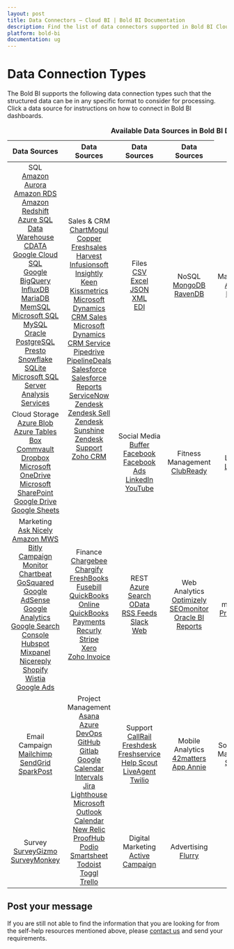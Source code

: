 ```yaml
---
layout: post
title: Data Connectors – Cloud BI | Bold BI Documentation
description: Find the list of data connectors supported in Bold BI Cloud. It includes files, databases, web-based data sources and more.
platform: bold-bi
documentation: ug
---
```


# Data Connection Types

The Bold BI supports the following data connection types such that the structured data can be in any specific format to consider for processing. Click a data source for instructions on how to connect in Bold BI dashboards.

<meta charset="utf-8"/>
<table>
  <caption style="font-size: 16px; font-weight: bold">
    Available Data Sources in Bold BI Dashboard
  </caption>
  <thead>
    <tr>
      <th scope="col">Data Sources</th>
      <th scope="col">Data Sources</th>
      <th scope="col">Data Sources</th>
      <th scope="col">Data Sources</th>
    </tr>
  </thead>
  <tbody>
    <tr>
        <td align="center">SQL
            <br> <a href="/cloud-bi/working-with-data-source/data-connectors/amazon-aurora/"> Amazon Aurora</a>  
            <br> <a href="/cloud-bi/working-with-data-source/data-connectors/amazon-rds/"> Amazon RDS</a>
            <br> <a href="/cloud-bi/working-with-data-source/data-connectors/amazon-redshift/"> Amazon Redshift</a>
            <br> <a href="/cloud-bi/working-with-data-source/data-connectors/azure-sql-data-warehouse/"> Azure SQL Data Warehouse</a>
            <br> <a href="/cloud-bi/working-with-data-source/data-connectors/cdata/"> CDATA</a>
            <br> <a href="/cloud-bi/working-with-data-source/data-connectors/google-cloud-sql/"> Google Cloud SQL</a>
            <br> <a href="/cloud-bi/working-with-data-source/data-connectors/google-bigquery/"> Google BigQuery</a>
            <br> <a href="/cloud-bi/working-with-data-source/data-connectors/influxdb/"> InfluxDB</a>
            <br> <a href="/cloud-bi/working-with-data-source/data-connectors/mariadb/"> MariaDB</a>
            <br> <a href="/cloud-bi/working-with-data-source/data-connectors/memsql/"> MemSQL</a>
            <br> <a href="/cloud-bi/working-with-data-source/data-connectors/sql-data-source/"> Microsoft SQL</a>
            <br> <a href="/cloud-bi/working-with-data-source/data-connectors/mysql/"> MySQL</a>
            <br> <a href="/cloud-bi/working-with-data-source/data-connectors/oracle/"> Oracle</a>
            <br> <a href="/cloud-bi/working-with-data-source/data-connectors/postgresql/"> PostgreSQL</a>
            <br> <a href="/cloud-bi/working-with-data-source/data-connectors/presto/"> Presto</a>
            <br> <a href="/cloud-bi/working-with-data-source/data-connectors/snowflake/"> Snowflake</a>
            <br> <a href="/cloud-bi/working-with-data-source/data-connectors/sqlite/"> SQLite</a>  
            <br> <a href="/cloud-bi/working-with-data-source/data-connectors/ssas/"> Microsoft SQL Server Analysis Services</a>
        </td>
        <td align="center" rowspan="2">Sales & CRM
            <br> <a href="/cloud-bi/working-with-data-source/data-connectors/chart-mogul/"> ChartMogul</a>
            <br> <a href="/cloud-bi/working-with-data-source/data-connectors/copper/"> Copper</a>
            <br> <a href="/cloud-bi/working-with-data-source/data-connectors/freshsales/"> Freshsales</a>
            <br> <a href="/cloud-bi/working-with-data-source/data-connectors/harvest/"> Harvest</a>
            <br> <a href="/cloud-bi/working-with-data-source/data-connectors/infusionsoft/"> Infusionsoft</a>
            <br> <a href="/cloud-bi/working-with-data-source/data-connectors/insightly/"> Insightly</a>
            <br> <a href="/cloud-bi/working-with-data-source/data-connectors/keen/"> Keen</a>
            <br> <a href="/cloud-bi/working-with-data-source/data-connectors/kissmetrics/"> Kissmetrics</a>
            <br> <a href="/cloud-bi/working-with-data-source/data-connectors/microsoft-dynamics-crm/"> Microsoft Dynamics CRM Sales</a>
            <br> <a href="/cloud-bi/working-with-data-source/data-connectors/microsoft-dynamics-crm/"> Microsoft Dynamics CRM Service</a>
            <br> <a href="/cloud-bi/working-with-data-source/data-connectors/pipedrive/"> Pipedrive</a>
            <br> <a href="/cloud-bi/working-with-data-source/data-connectors/pipeline-deals/"> PipelineDeals</a>
            <br> <a href="/cloud-bi/working-with-data-source/data-connectors/salesforce/"> Salesforce</a>
            <br> <a href="/cloud-bi/working-with-data-source/data-connectors/salesforce-reports/"> Salesforce Reports</a>
            <br> <a href="/cloud-bi/working-with-data-source/data-connectors/servicenow/"> ServiceNow</a>
            <br> <a href="/cloud-bi/working-with-data-source/data-connectors/zendesk/"> Zendesk</a>
            <br> <a href="/cloud-bi/working-with-data-source/data-connectors/zendesk-sell/"> Zendesk Sell</a>
			<br> <a href="/cloud-bi/working-with-data-source/data-connectors/zendesk-sunshine/"> Zendesk Sunshine</a>
			<br> <a href="/cloud-bi/working-with-data-source/data-connectors/zendesk-support/"> Zendesk Support</a>
            <br> <a href="/cloud-bi/working-with-data-source/data-connectors/zohocrm/"> Zoho CRM</a>
        </td>
        <td align="center">Files
            <br> <a href="/cloud-bi/working-with-data-source/data-connectors/files/"> CSV</a>
            <br> <a href="/cloud-bi/working-with-data-source/data-connectors/excel/"> Excel</a>
            <br> <a href="/cloud-bi/working-with-data-source/data-connectors/files/"> JSON</a>
            <br> <a href="/cloud-bi/working-with-data-source/data-connectors/files/"> XML</a>
            <br> <a href="/cloud-bi/working-with-data-source/data-connectors/edi/"> EDI</a>
        </td>
        <td align="center">NoSQL
            <br> <a href="/cloud-bi/working-with-data-source/data-connectors/mongodb/"> MongoDB</a>
			<br> <a href="/cloud-bi/working-with-data-source/data-connectors/ravendb/"> RavenDB</a>
        </td>
		<td align="center">Management
            <br> <a href="/cloud-bi/working-with-data-source/data-connectors/appfolio/"> AppFolio</a>
            <br> <a href="/cloud-bi/working-with-data-source/data-connectors/nutshell/"> Nutshell</a>
        </td>
    </tr>
    <tr>
        <td align="center">Cloud Storage
            <br> <a href="/cloud-bi/working-with-data-source/data-connectors/azure-blob/"> Azure Blob</a>
			<br> <a href="/cloud-bi/working-with-data-source/data-connectors/azure-tables/"> Azure Tables</a>
            <br> <a href="/cloud-bi/working-with-data-source/data-connectors/box/"> Box</a>
			<br> <a href="/cloud-bi/working-with-data-source/data-connectors/commvault/"> Commvault</a>
            <br> <a href="/cloud-bi/working-with-data-source/data-connectors/dropbox/"> Dropbox</a>
            <br> <a href="/cloud-bi/working-with-data-source/data-connectors/ms-one-drive/"> Microsoft OneDrive</a>
            <br> <a href="/cloud-bi/working-with-data-source/data-connectors/ms-sharepoint/"> Microsoft SharePoint</a>
            <br> <a href="/cloud-bi/working-with-data-source/data-connectors/google-drive/"> Google Drive</a>
			<br> <a href="/cloud-bi/working-with-data-source/data-connectors/google-sheets/"> Google Sheets</a>
        </td>
        <td align="center">Social Media
            <br> <a href="/cloud-bi/working-with-data-source/data-connectors/buffer/"> Buffer</a>
			<br> <a href="/cloud-bi/working-with-data-source/data-connectors/facebook/"> Facebook</a>
			<br> <a href="/cloud-bi/working-with-data-source/data-connectors/facebook-ads/"> Facebook Ads</a>
            <br> <a href="/cloud-bi/working-with-data-source/data-connectors/linkedin/"> LinkedIn</a>
            <br> <a href="/cloud-bi/working-with-data-source/data-connectors/youtube/"> YouTube</a>
        </td>
		<td align="center">Fitness Management
            <br> <a href="/cloud-bi/working-with-data-source/data-connectors/clubready/"> ClubReady</a>
        </td>
		<td align="center">Learning
            <br> <a href="/cloud-bi/working-with-data-source/data-connectors/lessonly/"> Lessonly</a>
        </td>
        <td align="center">Web Management
            <br> <a href="/cloud-bi/working-with-data-source/data-connectors/wordpress/"> WordPress</a>
        </td>
		<td align="center"> Forms
            <br> <a href="/cloud-bi/working-with-data-source/data-connectors/gravity-forms/"> GravityForms</a>
        </td>
    </tr>
    <tr>
        <td align="center">Marketing
            <br> <a href="/cloud-bi/working-with-data-source/data-connectors/ask-nicely/"> Ask Nicely</a>
			<br> <a href="/cloud-bi/working-with-data-source/data-connectors/amazon-mws/"> Amazon MWS</a>
            <br> <a href="/cloud-bi/working-with-data-source/data-connectors/bitly/"> Bitly</a>
            <br> <a href="/cloud-bi/working-with-data-source/data-connectors/campaign-monitor/"> Campaign Monitor</a>
            <br> <a href="/cloud-bi/working-with-data-source/data-connectors/chart-beat/"> Chartbeat</a>
            <br> <a href="/cloud-bi/working-with-data-source/data-connectors/go-squared/"> GoSquared</a>
            <br> <a href="/cloud-bi/working-with-data-source/data-connectors/google-adsense/"> Google AdSense</a>
            <br> <a href="/cloud-bi/working-with-data-source/data-connectors/google-analytics/"> Google Analytics</a>
            <br> <a href="/cloud-bi/working-with-data-source/data-connectors/google-search-console/"> Google Search Console</a>
			<br> <a href="/cloud-bi/working-with-data-source/data-connectors/hubspot/"> Hubspot</a>
            <br> <a href="/cloud-bi/working-with-data-source/data-connectors/mix-panel/"> Mixpanel</a>
            <br> <a href="/cloud-bi/working-with-data-source/data-connectors/nicereply/"> Nicereply</a>
			<br> <a href="/cloud-bi/working-with-data-source/data-connectors/shopify/"> Shopify</a>
            <br> <a href="/cloud-bi/working-with-data-source/data-connectors/wistia/"> Wistia</a>
			<br> <a href="/cloud-bi/working-with-data-source/data-connectors/google-ads/"> Google Ads</a>
        </td>
        <td align="center">Finance
            <br> <a href="/cloud-bi/working-with-data-source/data-connectors/chargebee/"> Chargebee</a>
            <br> <a href="/cloud-bi/working-with-data-source/data-connectors/chargify/"> Chargify</a>
            <br> <a href="/cloud-bi/working-with-data-source/data-connectors/freshbooks/"> FreshBooks</a>
            <br> <a href="/cloud-bi/working-with-data-source/data-connectors/fusebill/"> Fusebill</a>
			<br> <a href="/cloud-bi/working-with-data-source/data-connectors/quickbooks-online/"> QuickBooks Online</a>
			<br> <a href="/cloud-bi/working-with-data-source/data-connectors/quickbooks-payments/"> QuickBooks Payments</a>
            <br> <a href="/cloud-bi/working-with-data-source/data-connectors/recurly/"> Recurly</a>
            <br> <a href="/cloud-bi/working-with-data-source/data-connectors/stripe/"> Stripe</a>
			<br> <a href="/cloud-bi/working-with-data-source/data-connectors/xero/"> Xero</a>
			<br> <a href="/cloud-bi/working-with-data-source/data-connectors/zoho-invoice/"> Zoho Invoice</a>
        </td>
        <td align="center">REST
		    <br> <a href="/cloud-bi/working-with-data-source/data-connectors/azure-search/"> Azure Search</a>
            <br> <a href="/cloud-bi/working-with-data-source/data-connectors/odata/"> OData</a>
            <br> <a href="/cloud-bi/working-with-data-source/data-connectors/rss-feeds/"> RSS Feeds</a>
			<br> <a href="/cloud-bi/working-with-data-source/data-connectors/slack/"> Slack</a>
            <br> <a href="/cloud-bi/working-with-data-source/data-connectors/restful-web-services/"> Web</a>
        </td>
        <td align="center">Web Analytics
            <br> <a href="/cloud-bi/working-with-data-source/data-connectors/optimizely/"> Optimizely</a>
            <br> <a href="/cloud-bi/working-with-data-source/data-connectors/seomonitor/"> SEOmonitor</a>
            <br> <a href="/cloud-bi/working-with-data-source/data-connectors/oracle-bi-reports/"> Oracle BI Reports</a>
        </td>
		<td align="center">Data monitoring
            <br> <a href="/cloud-bi/working-with-data-source/data-connectors/prometheus/"> Prometheus</a>
        </td>
    </tr>
    <tr>
        <td align="center">Email Campaign
            <br> <a href="/cloud-bi/working-with-data-source/data-connectors/mailchimp/"> Mailchimp</a>
            <br> <a href="/cloud-bi/working-with-data-source/data-connectors/send-grid/"> SendGrid</a>
            <br> <a href="/cloud-bi/working-with-data-source/data-connectors/sparkpost/"> SparkPost</a>
        </td>
        <td align="center" rowspan="2">Project Management
            <br> <a href="/cloud-bi/working-with-data-source/data-connectors/asana/"> Asana</a>
            <br> <a href="/cloud-bi/working-with-data-source/data-connectors/azure-devops/"> Azure DevOps</a>
            <br> <a href="/cloud-bi/working-with-data-source/data-connectors/github/"> GitHub</a>
            <br> <a href="/cloud-bi/working-with-data-source/data-connectors/gitlab/"> Gitlab</a>
            <br> <a href="/cloud-bi/working-with-data-source/data-connectors/google-calendar/"> Google Calendar</a>
            <br> <a href="/cloud-bi/working-with-data-source/data-connectors/intervals/"> Intervals</a>
            <br> <a href="/cloud-bi/working-with-data-source/data-connectors/jira/"> Jira</a>
            <br> <a href="/cloud-bi/working-with-data-source/data-connectors/lighthouse/"> Lighthouse</a>
            <br> <a href="/cloud-bi/working-with-data-source/data-connectors/outlook-calendar/"> Microsoft Outlook Calendar</a>
            <br> <a href="/cloud-bi/working-with-data-source/data-connectors/new-relic/"> New Relic</a>
			<br> <a href="/cloud-bi/working-with-data-source/data-connectors/proofhub/"> ProofHub</a>
			<br> <a href="/cloud-bi/working-with-data-source/data-connectors/podio/"> Podio</a>
            <br> <a href="/cloud-bi/working-with-data-source/data-connectors/smartsheet/"> Smartsheet</a>
            <br> <a href="/cloud-bi/working-with-data-source/data-connectors/todoist/"> Todoist</a>
            <br> <a href="/cloud-bi/working-with-data-source/data-connectors/toggl/"> Toggl</a>
			<br> <a href="/cloud-bi/working-with-data-source/data-connectors/trello/"> Trello</a>
        </td>
        <td align="center">Support
            <br> <a href="/cloud-bi/working-with-data-source/data-connectors/callrail/"> CallRail</a>
            <br> <a href="/cloud-bi/working-with-data-source/data-connectors/freshdesk/"> Freshdesk</a>
            <br> <a href="/cloud-bi/working-with-data-source/data-connectors/freshservice/"> Freshservice</a>
            <br> <a href="/cloud-bi/working-with-data-source/data-connectors/help-scout/"> Help Scout</a>
            <br> <a href="/cloud-bi/working-with-data-source/data-connectors/live-agent/"> LiveAgent</a>
            <br> <a href="/cloud-bi/working-with-data-source/data-connectors/twilio/"> Twilio</a>
        </td>
        <td align="center">Mobile Analytics
            <br> <a href="/cloud-bi/working-with-data-source/data-connectors/42matters/"> 42matters</a>
            <br> <a href="/cloud-bi/working-with-data-source/data-connectors/app-annie/"> App Annie</a>
        </td>
		<td align="center">Social Media Management
			<br> <a href="/cloud-bi/working-with-data-source/data-connectors/sendible/"> Sendible</a>           
        </td>
    </tr>
    <tr>
        <td align="center">Survey
            <br> <a href="/cloud-bi/working-with-data-source/data-connectors/survey-gizmo/"> SurveyGizmo</a>
			<br> <a href="/cloud-bi/working-with-data-source/data-connectors/surveymonkey/"> SurveyMonkey</a>
        </td>
        <td align="center">Digital Marketing
            <br> <a href="/cloud-bi/working-with-data-source/data-connectors/activecampaign/"> Active Campaign</a>
        </td>
        <td align="center">Advertising
            <br> <a href="/cloud-bi/working-with-data-source/data-connectors/flurry/"> Flurry</a>
        </td>
    </tr>
  </tbody>
</table>

## Post your message
If you are still not able to find the information that you are looking for from the self-help resources mentioned above, please [contact us](https://www.boldbi.com/contact) and send your requirements.